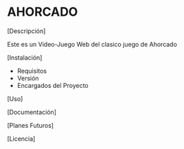 # AHORCADO

[Descripción]

Este es un Video-Juego Web del clasico juego de Ahorcado

[Instalación]

- Requisitos
- Versión
- Encargados del Proyecto

[Uso]

[Documentación]

[Planes Futuros]

[Licencia]
